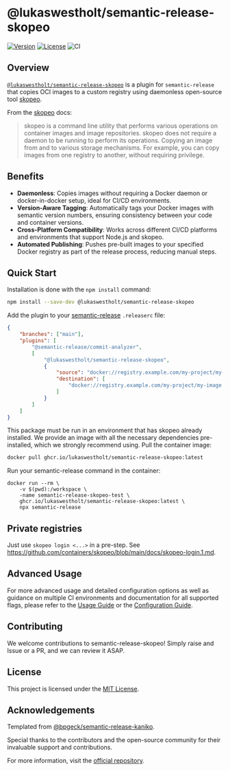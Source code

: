 # @lukaswestholt/semantic-release-skopeo

[![Version](https://img.shields.io/npm/v/@lukaswestholt/semantic-release-skopeo.svg)](https://www.npmjs.com/package/@lukaswestholt/semantic-release-skopeo)
[![License](https://img.shields.io/npm/l/@lukaswestholt/semantic-release-skopeo.svg)](https://github.com/lukaswestholt/semantic-release-skopeo/blob/main/LICENSE)
![CI](https://github.com/lukaswestholt/semantic-release-skopeo/actions/workflows/ci.yml/badge.svg)

## Overview

[`@lukaswestholt/semantic-release-skopeo`](https://www.npmjs.com/package/@lukaswestholt/semantic-release-skopeo) is a plugin for `semantic-release` that copies OCI images to a custom registry using daemonless open-source tool [skopeo](https://github.com/containers/skopeo/).

From the [skopeo](https://github.com/containers/skopeo/blob/main/README.md) docs:

> skopeo is a command line utility that performs various operations on container images and image repositories.
> skopeo does not require a daemon to be running to perform its operations.
> Copying an image from and to various storage mechanisms. For example, you can copy images from one registry to another, without requiring privilege.

## Benefits

- **Daemonless**: Copies images without requiring a Docker daemon or docker-in-docker setup, ideal for CI/CD environments.
- **Version-Aware Tagging**: Automatically tags your Docker images with semantic version numbers, ensuring consistency between your code and container versions.
- **Cross-Platform Compatibility**: Works across different CI/CD platforms and environments that support Node.js and skopeo.
- **Automated Publishing**: Pushes pre-built images to your specified Docker registry as part of the release process, reducing manual steps.

## Quick Start

Installation is done with the `npm install` command:

```bash
npm install --save-dev @lukaswestholt/semantic-release-skopeo
```

Add the plugin to your [semantic-release](https://semantic-release.gitbook.io/semantic-release/usage/configuration#configuration-file) `.releaserc` file:

```json
{
    "branches": ["main"],
    "plugins": [
        "@semantic-release/commit-analyzer",
        [
            "@lukaswestholt/semantic-release-skopeo",
            {
                "source": "docker://registry.example.com/my-project/my-image:latest",
                "destination": [
                    "docker://registry.example.com/my-project/my-image:${version}"
                ]
            }
        ]
    ]
}
```

This package must be run in an environment that has skopeo already installed. We provide an image with all the necessary dependencies pre-installed, which we strongly recommend using. Pull the container image:

```bash
docker pull ghcr.io/lukaswestholt/semantic-release-skopeo:latest
```

Run your semantic-release command in the container:

```
docker run --rm \
    -v $(pwd):/workspace \
    -name semantic-release-skopeo-test \
    ghcr.io/lukaswestholt/semantic-release-skopeo:latest \
    npx semantic-release
```

## Private registries

Just use `skopeo login <...>` in a pre-step. See https://github.com/containers/skopeo/blob/main/docs/skopeo-login.1.md.

## Advanced Usage

For more advanced usage and detailed configuration options as well as guidance on multiple CI environments and documentation for all supported flags, please refer to the [Usage Guide](docs/usage.md) or the [Configuration Guide](docs/configuration.md).

## Contributing

We welcome contributions to semantic-release-skopeo! Simply raise and Issue or a PR, and we can review it ASAP.

## License

This project is licensed under the [MIT License](LICENSE).

## Acknowledgements

Templated from [@bpgeck/semantic-release-kaniko](https://github.com/brendangeck/semantic-release-kaniko).

Special thanks to the contributors and the open-source community for their invaluable support and contributions.

For more information, visit the [official repository](https://github.com/lukaswestholt/semantic-release-skopeo).
